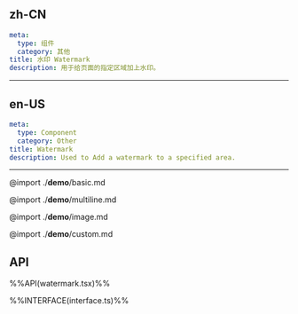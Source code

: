 ## zh-CN
```yaml
meta:
  type: 组件
  category: 其他
title: 水印 Watermark
description: 用于给页面的指定区域加上水印。
```
---
## en-US
```yaml
meta:
  type: Component
  category: Other
title: Watermark
description: Used to Add a watermark to a specified area.
```
---

@import ./__demo__/basic.md

@import ./__demo__/multiline.md

@import ./__demo__/image.md

@import ./__demo__/custom.md

## API

%%API(watermark.tsx)%%

%%INTERFACE(interface.ts)%%


